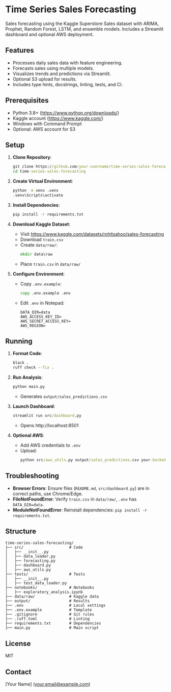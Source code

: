 # Time Series Sales Forecasting

Sales forecasting using the Kaggle Superstore Sales dataset with ARIMA, Prophet, Random Forest, LSTM, and ensemble models. Includes a Streamlit dashboard and optional AWS deployment.

## Features
- Processes daily sales data with feature engineering.
- Forecasts sales using multiple models.
- Visualizes trends and predictions via Streamlit.
- Optional S3 upload for results.
- Includes type hints, docstrings, linting, tests, and CI.

## Prerequisites
- Python 3.8+ (https://www.python.org/downloads/)
- Kaggle account (https://www.kaggle.com/)
- Windows with Command Prompt
- Optional: AWS account for S3

## Setup
1. **Clone Repository**:
   ```cmd
   git clone https://github.com/your-username/time-series-sales-forecasting.git
   cd time-series-sales-forecasting
   ```

2. **Create Virtual Environment**:
   ```cmd
   python -m venv .venv
   .venv\Scripts\activate
   ```

3. **Install Dependencies**:
   ```cmd
   pip install -r requirements.txt
   ```

4. **Download Kaggle Dataset**:
   - Visit https://www.kaggle.com/datasets/rohitsahoo/sales-forecasting
   - Download `train.csv`
   - Create `data/raw/`:
     ```cmd
     mkdir data\raw
     ```
   - Place `train.csv` in `data/raw/`

5. **Configure Environment**:
   - Copy `.env.example`:
     ```cmd
     copy .env.example .env
     ```
   - Edit `.env` in Notepad:
     ```plaintext
     DATA_DIR=data
     AWS_ACCESS_KEY_ID=
     AWS_SECRET_ACCESS_KEY=
     AWS_REGION=
     ```

## Running
1. **Format Code**:
   ```cmd
   black .
   ruff check --fix .
   ```

2. **Run Analysis**:
   ```cmd
   python main.py
   ```
   - Generates `output/sales_predictions.csv`

3. **Launch Dashboard**:
   ```cmd
   streamlit run src/dashboard.py
   ```
   - Opens http://localhost:8501

4. **Optional AWS**:
   - Add AWS credentials to `.env`
   - Upload:
     ```cmd
     python src/aws_utils.py output/sales_predictions.csv your-bucket sales_predictions.csv
     ```

## Troubleshooting
- **Browser Errors**: Ensure files (`README.md`, `src/dashboard.py`) are in correct paths, use Chrome/Edge.
- **FileNotFoundError**: Verify `train.csv` in `data/raw/`, `.env` has `DATA_DIR=data`.
- **ModuleNotFoundError**: Reinstall dependencies: `pip install -r requirements.txt`.

## Structure
```
time-series-sales-forecasting/
├── src/                    # Code
│   ├── __init__.py
│   ├── data_loader.py
│   ├── forecasting.py
│   ├── dashboard.py
│   ├── aws_utils.py
├── tests/                  # Tests
│   ├── __init__.py
│   ├── test_data_loader.py
├── notebooks/              # Notebooks
│   ├── exploratory_analysis.ipynb
├── data/raw/               # Kaggle data
├── output/                 # Results
├── .env                    # Local settings
├── .env.example            # Template
├── .gitignore              # Git rules
├── .ruff.toml              # Linting
├── requirements.txt        # Dependencies
├── main.py                 # Main script
```

## License
MIT

## Contact
[Your Name] (your.email@example.com)